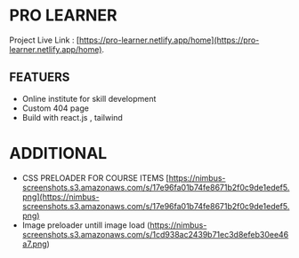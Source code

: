 # PRO LEARNER 

Project Live Link :  [https://pro-learner.netlify.app/home](https://pro-learner.netlify.app/home).

## FEATUERS 
* Online institute for skill development
* Custom 404 page 
* Build with react.js , tailwind

# ADDITIONAL 
* CSS PRELOADER FOR COURSE ITEMS [https://nimbus-screenshots.s3.amazonaws.com/s/17e96fa01b74fe8671b2f0c9de1edef5.png](https://nimbus-screenshots.s3.amazonaws.com/s/17e96fa01b74fe8671b2f0c9de1edef5.png)
* Image preloader untill image load (https://nimbus-screenshots.s3.amazonaws.com/s/1cd938ac2439b71ec3d8efeb30ee46a7.png)


